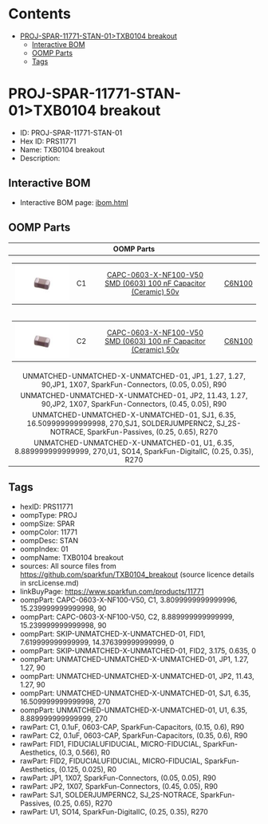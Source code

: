 



Contents
========

* [PROJ-SPAR-11771-STAN-01>TXB0104 breakout](#proj-spar-11771-stan-01txb0104-breakout)
	* [Interactive BOM](#interactive-bom)
	* [OOMP Parts](#oomp-parts)
	* [Tags](#tags)

# PROJ-SPAR-11771-STAN-01>TXB0104 breakout

- ID: PROJ-SPAR-11771-STAN-01
- Hex ID: PRS11771
- Name: TXB0104 breakout
- Description: 

## Interactive BOM

- Interactive BOM page: [ibom.html](kicad/bom/ibom.html)

## OOMP Parts
  

|OOMP Parts|
| :---: |
|<table><tr><td>![CAPC-0603-X-NF100-V50](https://raw.githubusercontent.com/oomlout/oomlout_OOMP_parts/main/CAPC-0603-X-NF100-V50/image_140.jpg)</td><td> C1</td><td>[CAPC-0603-X-NF100-V50<br>SMD (0603) 100 nF Capacitor (Ceramic) 50v](https://github.com/oomlout/oomlout_OOMP_parts/tree/main/CAPC-0603-X-NF100-V50/)</td><td>[C6N100](https://github.com/oomlout/oomlout_OOMP_parts/tree/main/CAPC-0603-X-NF100-V50/)</td></tr></table>|
|<table><tr><td>![CAPC-0603-X-NF100-V50](https://raw.githubusercontent.com/oomlout/oomlout_OOMP_parts/main/CAPC-0603-X-NF100-V50/image_140.jpg)</td><td> C2</td><td>[CAPC-0603-X-NF100-V50<br>SMD (0603) 100 nF Capacitor (Ceramic) 50v](https://github.com/oomlout/oomlout_OOMP_parts/tree/main/CAPC-0603-X-NF100-V50/)</td><td>[C6N100](https://github.com/oomlout/oomlout_OOMP_parts/tree/main/CAPC-0603-X-NF100-V50/)</td></tr></table>|
|UNMATCHED-UNMATCHED-X-UNMATCHED-01, JP1, 1.27, 1.27, 90,JP1, 1X07, SparkFun-Connectors, (0.05, 0.05), R90|
|UNMATCHED-UNMATCHED-X-UNMATCHED-01, JP2, 11.43, 1.27, 90,JP2, 1X07, SparkFun-Connectors, (0.45, 0.05), R90|
|UNMATCHED-UNMATCHED-X-UNMATCHED-01, SJ1, 6.35, 16.509999999999998, 270,SJ1, SOLDERJUMPERNC2, SJ_2S-NOTRACE, SparkFun-Passives, (0.25, 0.65), R270|
|UNMATCHED-UNMATCHED-X-UNMATCHED-01, U1, 6.35, 8.889999999999999, 270,U1, SO14, SparkFun-DigitalIC, (0.25, 0.35), R270|

## Tags

- hexID: PRS11771
- oompType: PROJ
- oompSize: SPAR
- oompColor: 11771
- oompDesc: STAN
- oompIndex: 01
- oompName: TXB0104 breakout
- sources: All source files from https://github.com/sparkfun/TXB0104_breakout (source licence details in srcLicense.md)
- linkBuyPage: https://www.sparkfun.com/products/11771
- oompPart: CAPC-0603-X-NF100-V50, C1, 3.8099999999999996, 15.239999999999998, 90
- oompPart: CAPC-0603-X-NF100-V50, C2, 8.889999999999999, 15.239999999999998, 90
- oompPart: SKIP-UNMATCHED-X-UNMATCHED-01, FID1, 7.619999999999999, 14.376399999999999, 0
- oompPart: SKIP-UNMATCHED-X-UNMATCHED-01, FID2, 3.175, 0.635, 0
- oompPart: UNMATCHED-UNMATCHED-X-UNMATCHED-01, JP1, 1.27, 1.27, 90
- oompPart: UNMATCHED-UNMATCHED-X-UNMATCHED-01, JP2, 11.43, 1.27, 90
- oompPart: UNMATCHED-UNMATCHED-X-UNMATCHED-01, SJ1, 6.35, 16.509999999999998, 270
- oompPart: UNMATCHED-UNMATCHED-X-UNMATCHED-01, U1, 6.35, 8.889999999999999, 270
- rawPart: C1, 0.1uF, 0603-CAP, SparkFun-Capacitors, (0.15, 0.6), R90
- rawPart: C2, 0.1uF, 0603-CAP, SparkFun-Capacitors, (0.35, 0.6), R90
- rawPart: FID1, FIDUCIALUFIDUCIAL, MICRO-FIDUCIAL, SparkFun-Aesthetics, (0.3, 0.566), R0
- rawPart: FID2, FIDUCIALUFIDUCIAL, MICRO-FIDUCIAL, SparkFun-Aesthetics, (0.125, 0.025), R0
- rawPart: JP1, 1X07, SparkFun-Connectors, (0.05, 0.05), R90
- rawPart: JP2, 1X07, SparkFun-Connectors, (0.45, 0.05), R90
- rawPart: SJ1, SOLDERJUMPERNC2, SJ_2S-NOTRACE, SparkFun-Passives, (0.25, 0.65), R270
- rawPart: U1, SO14, SparkFun-DigitalIC, (0.25, 0.35), R270
